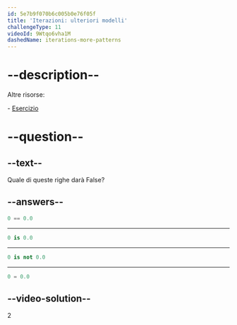 ```yaml
---
id: 5e7b9f070b6c005b0e76f05f
title: 'Iterazioni: ulteriori modelli'
challengeType: 11
videoId: 9Wtqo6vha1M
dashedName: iterations-more-patterns
---
```


# --description--

Altre risorse:

\- [Esercizio](https://www.youtube.com/watch?v=kjxXZQw0uPg)

# --question--

## --text--

Quale di queste righe darà False?

## --answers--

```python
0 == 0.0
```

---

```python
0 is 0.0
```

---

```python
0 is not 0.0
```

---

```python
0 = 0.0
```

## --video-solution--

2

